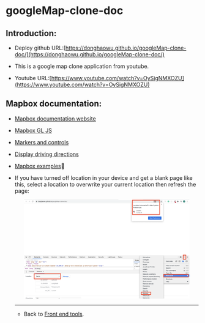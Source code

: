 # googleMap-clone-doc

## Introduction:
- Deploy github URL:[https://donghaowu.github.io/googleMap-clone-doc/](https://donghaowu.github.io/googleMap-clone-doc/)

- This is a google map clone application from youtube.

- Youtube URL:[https://www.youtube.com/watch?v=OySigNMXOZU](https://www.youtube.com/watch?v=OySigNMXOZU)

## Mapbox documentation:

- [Mapbox documentation website](https://docs.mapbox.com/)
- [Mapbox GL JS](https://docs.mapbox.com/mapbox-gl-js/api/)
- [Markers and controls](https://docs.mapbox.com/mapbox-gl-js/api/markers/)
- [Display driving directions](https://docs.mapbox.com/mapbox-gl-js/example/mapbox-gl-directions/)

- [Mapbox examples](https://docs.mapbox.com/mapbox-gl-js/example/):gem:

- If you have turned off location in your device and get a blank page like this, select a location to overwrite your current location then refresh the page:

  <p align="center">
  <img src="./assets/gm-c-01.png" width=90%>
  </p>

  -----------------------------------------------------------------

  - Back to [Front end tools](https://github.com/DonghaoWu/Frontend-tools-demo).